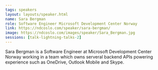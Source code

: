 ```yaml
---
tags: speakers
layout: layouts/speaker.html
name: Sara Bergman
role: Software Engineer Microsoft Development Center Norway
link: https://ndcoslo.com/speaker/sara-bergman/
image: https://ndcoslo.com/images/speaker/Sara_Bergman.jpg
sessions: [talk-lightning-talks-2]
---
```

Sara Bergman is a Software Engineer at Microsoft Development Center Norway working in a team which owns serveral backend APIs powering experience such as OneDrive, Outlook Mobile and Skype.
